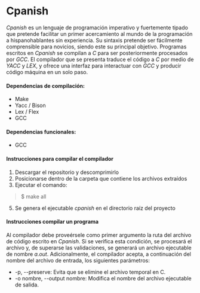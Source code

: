 # Cpanish

*Cpanish* es un lenguaje de programación imperativo y fuertemente tipado que pretende facilitar un primer acercamiento al mundo de la programación a hispanohablantes sin experiencia. 
Su sintaxis pretende ser fácilmente comprensible para novicios, siendo este su principal objetivo.
Programas escritos en *Cpanish* se compilan a *C* para ser posteriormente procesados por *GCC*.
El compilador que se presenta traduce el código a *C* por medio de *YACC* y *LEX*, y ofrece una interfaz para interactuar con *GCC* y producir código máquina en un solo paso.

#### Dependencias de compilación:
- Make
- Yacc / Bison
- Lex / Flex
- GCC

#### Dependencias funcionales:
- GCC

#### Instrucciones para compilar el compilador
1. Descargar el repositorio y descomprimirlo
2. Posicionarse dentro de la carpeta que contiene los archivos extraídos
4. Ejecutar el comando:
> $ make all
5. Se genera el ejecutable *cpanish* en el directorio raíz del proyecto

#### Instrucciones compilar un programa
Al compilador debe proveérsele como primer argumento la ruta del archivo de código escrito en *Cpanish*. Si se verifica esta condición, se procesará el archivo y, de superarse las validaciones, se generará un archivo ejecutable de nombre *a.out*. 
Adicionalmente, el compilador acepta, a continuación del nombre del archivo de entrada, los siguientes parámetros:
- -p, -\-preserve: Evita que se elimine el archivo temporal en C.
- -o nombre, -\-output nombre: Modifica el nombre del archivo ejecutable de salida.

